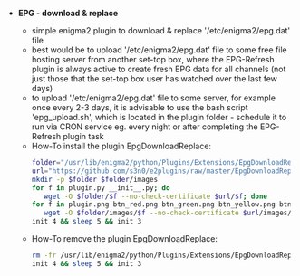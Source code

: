 + **EPG - download & replace**

   - simple enigma2 plugin to download & replace '/etc/enigma2/epg.dat' file
   - best would be to upload '/etc/enigma2/epg.dat' file to some free file hosting server from another set-top box, where the EPG-Refresh plugin is always active to create fresh EPG data for all channels (not just those that the set-top box user has watched over the last few days)
   - to upload '/etc/enigma2/epg.dat' file to some server, for example once every 2-3 days, it is advisable to use the bash script 'epg_upload.sh', which is located in the plugin folder - schedule it to run via CRON service eg. every night or after completing the EPG-Refresh plugin task
   - How-To install the plugin EpgDownloadReplace:
      ```bash
      folder="/usr/lib/enigma2/python/Plugins/Extensions/EpgDownloadReplace"
      url="https://github.com/s3n0/e2plugins/raw/master/EpgDownloadReplace/src"
      mkdir -p $folder $folder/images
      for f in plugin.py __init__.py; do
         wget -O $folder/$f --no-check-certificate $url/$f; done
      for f in plugin.png btn_red.png btn_green.png btn_yellow.png btn_blue.png; do
         wget -O $folder/images/$f --no-check-certificate $url/images/$f; done
      init 4 && sleep 5 && init 3
      ```
   - How-To remove the plugin EpgDownloadReplace:
      ```bash
      rm -fr /usr/lib/enigma2/python/Plugins/Extensions/EpgDownloadReplace
      init 4 && sleep 5 && init 3
      ```

